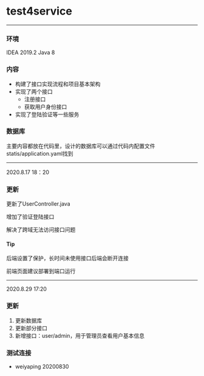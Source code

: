 # test4service

---
### 环境
IDEA 2019.2
Java 8

### 内容
- 构建了接口实现流程和项目基本架构
- 实现了两个接口
  - 注册接口
  - 获取用户身份接口
- 实现了登陆验证等一些服务

### 数据库
主要内容都放在代码里，设计的数据库可以通过代码内配置文件statis/application.yaml找到

---
2020.8.17 18：20

### 更新

更新了UserController.java

增加了验证登陆接口

解决了跨域无法访问接口问题

#### Tip

后端设置了保护，长时间未使用接口后端会断开连接

前端页面建议部署到端口运行

---
2020.8.29 17:20

### 更新

1. 更新数据库
2. 更新部分接口
3. 新增接口：user/admin，用于管理员查看用户基本信息

### 测试连接
- weiyaping 20200830


